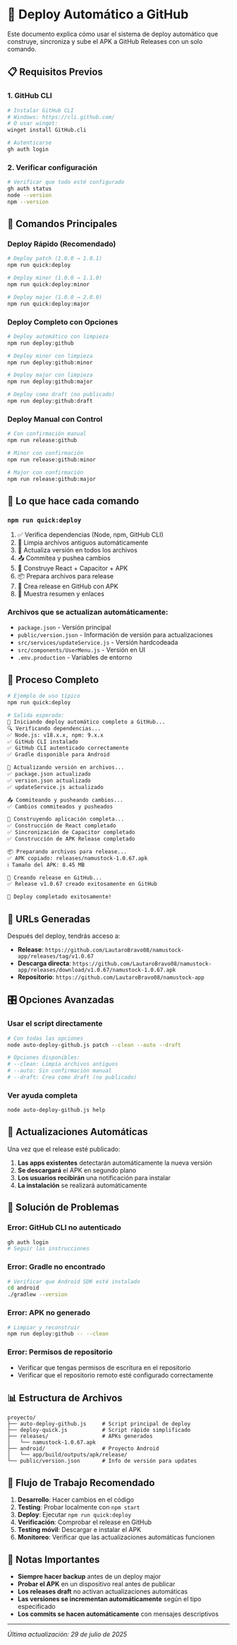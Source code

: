 # 🚀 Deploy Automático a GitHub

Este documento explica cómo usar el sistema de deploy automático que construye, sincroniza y sube el APK a GitHub Releases con un solo comando.

## 📋 Requisitos Previos

### 1. GitHub CLI
```bash
# Instalar GitHub CLI
# Windows: https://cli.github.com/
# O usar winget:
winget install GitHub.cli

# Autenticarse
gh auth login
```

### 2. Verificar configuración
```bash
# Verificar que todo esté configurado
gh auth status
node --version
npm --version
```

## 🎯 Comandos Principales

### Deploy Rápido (Recomendado)
```bash
# Deploy patch (1.0.0 → 1.0.1)
npm run quick:deploy

# Deploy minor (1.0.0 → 1.1.0)  
npm run quick:deploy:minor

# Deploy major (1.0.0 → 2.0.0)
npm run quick:deploy:major
```

### Deploy Completo con Opciones
```bash
# Deploy automático con limpieza
npm run deploy:github

# Deploy minor con limpieza
npm run deploy:github:minor

# Deploy major con limpieza
npm run deploy:github:major

# Deploy como draft (no publicado)
npm run deploy:github:draft
```

### Deploy Manual con Control
```bash
# Con confirmación manual
npm run release:github

# Minor con confirmación
npm run release:github:minor

# Major con confirmación
npm run release:github:major
```

## 🔧 Lo que hace cada comando

### `npm run quick:deploy`
1. ✅ Verifica dependencias (Node, npm, GitHub CLI)
2. 🧹 Limpia archivos antiguos automáticamente
3. 📝 Actualiza versión en todos los archivos
4. 📤 Commitea y pushea cambios
5. 🔨 Construye React + Capacitor + APK
6. 📦 Prepara archivos para release
7. 🚀 Crea release en GitHub con APK
8. 🎉 Muestra resumen y enlaces

### Archivos que se actualizan automáticamente:
- `package.json` - Versión principal
- `public/version.json` - Información de versión para actualizaciones
- `src/services/updateService.js` - Versión hardcodeada
- `src/components/UserMenu.js` - Versión en UI
- `.env.production` - Variables de entorno

## 📱 Proceso Completo

```bash
# Ejemplo de uso típico
npm run quick:deploy

# Salida esperada:
🚀 Iniciando deploy automático completo a GitHub...
🔍 Verificando dependencias...
✅ Node.js: v18.x.x, npm: 9.x.x
✅ GitHub CLI instalado
✅ GitHub CLI autenticado correctamente
✅ Gradle disponible para Android

📝 Actualizando versión en archivos...
✅ package.json actualizado
✅ version.json actualizado
✅ updateService.js actualizado

📤 Commiteando y pusheando cambios...
✅ Cambios commiteados y pusheados

🔨 Construyendo aplicación completa...
✅ Construcción de React completado
✅ Sincronización de Capacitor completado
✅ Construcción de APK Release completado

📦 Preparando archivos para release...
✅ APK copiado: releases/namustock-1.0.67.apk
ℹ️ Tamaño del APK: 8.45 MB

🚀 Creando release en GitHub...
✅ Release v1.0.67 creado exitosamente en GitHub

🎉 Deploy completado exitosamente!
```

## 🔗 URLs Generadas

Después del deploy, tendrás acceso a:

- **Release**: `https://github.com/LautaroBravo08/namustock-app/releases/tag/v1.0.67`
- **Descarga directa**: `https://github.com/LautaroBravo08/namustock-app/releases/download/v1.0.67/namustock-1.0.67.apk`
- **Repositorio**: `https://github.com/LautaroBravo08/namustock-app`

## 🎛️ Opciones Avanzadas

### Usar el script directamente
```bash
# Con todas las opciones
node auto-deploy-github.js patch --clean --auto --draft

# Opciones disponibles:
# --clean: Limpia archivos antiguos
# --auto: Sin confirmación manual
# --draft: Crea como draft (no publicado)
```

### Ver ayuda completa
```bash
node auto-deploy-github.js help
```

## 🔄 Actualizaciones Automáticas

Una vez que el release esté publicado:

1. **Las apps existentes** detectarán automáticamente la nueva versión
2. **Se descargará** el APK en segundo plano
3. **Los usuarios recibirán** una notificación para instalar
4. **La instalación** se realizará automáticamente

## 🐛 Solución de Problemas

### Error: GitHub CLI no autenticado
```bash
gh auth login
# Seguir las instrucciones
```

### Error: Gradle no encontrado
```bash
# Verificar que Android SDK esté instalado
cd android
./gradlew --version
```

### Error: APK no generado
```bash
# Limpiar y reconstruir
npm run deploy:github -- --clean
```

### Error: Permisos de repositorio
- Verificar que tengas permisos de escritura en el repositorio
- Verificar que el repositorio remoto esté configurado correctamente

## 📊 Estructura de Archivos

```
proyecto/
├── auto-deploy-github.js     # Script principal de deploy
├── deploy-quick.js           # Script rápido simplificado
├── releases/                 # APKs generados
│   └── namustock-1.0.67.apk
├── android/                  # Proyecto Android
│   └── app/build/outputs/apk/release/
└── public/version.json       # Info de versión para updates
```

## 🎯 Flujo de Trabajo Recomendado

1. **Desarrollo**: Hacer cambios en el código
2. **Testing**: Probar localmente con `npm start`
3. **Deploy**: Ejecutar `npm run quick:deploy`
4. **Verificación**: Comprobar el release en GitHub
5. **Testing móvil**: Descargar e instalar el APK
6. **Monitoreo**: Verificar que las actualizaciones automáticas funcionen

## 🚨 Notas Importantes

- **Siempre hacer backup** antes de un deploy major
- **Probar el APK** en un dispositivo real antes de publicar
- **Los releases draft** no activan actualizaciones automáticas
- **Las versiones se incrementan automáticamente** según el tipo especificado
- **Los commits se hacen automáticamente** con mensajes descriptivos

---

*Última actualización: 29 de julio de 2025*